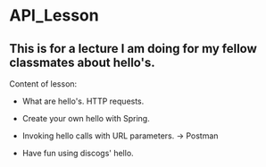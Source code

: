 # API_Lesson

## This is for a lecture I am doing for my fellow classmates about hello's.

Content of lesson:

* What are hello's. HTTP requests.

* Create your own hello with Spring.

* Invoking hello calls with URL parameters. -> Postman

* Have fun using discogs' hello.